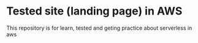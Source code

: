 # Tested site (landing page) in AWS

This repository is for learn, tested and geting practice about serverless in aws

